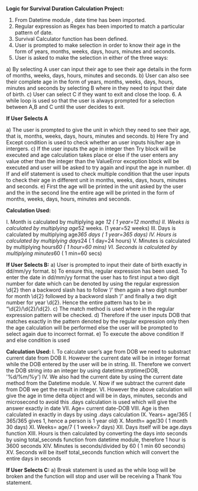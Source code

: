**Logic for Survival Duration Calculation Project:**

1.	From Datetime module , date time has been imported.
2.	Regular expression as Regex has been imported to match a particular pattern of date.
3.	Survival Calculator function has been defined.
4.	User is prompted to make selection in order to know their age in the form of years, months, weeks, days, hours, minutes and seconds.
5.	User is asked to make the selection in either of the three ways:

a)	By selecting A user can input their age to see their age details in the form of months, weeks, days, hours, minutes and seconds.
b)	User can also see their complete age in the form of years,  months, weeks, days, hours, minutes and seconds by selecting B where in they need to input their date of birth.
c)	User can select C if they want to exit and close the loop.
6.	A while loop is used so that the user is always prompted for a selection between A,B and C until the user decides to exit.


**If User Selects A**

a)	The user is prompted to give the unit in which they need to see their age, that is, months, weeks, days, hours, minutes and seconds.
b)	Here Try and Except condition is used to check whether an user inputs his/her age in intergers.
c)	If the user inputs the age in integer then Try block will be executed and age calculation takes place or else if the user enters any value other than the integer than the ValueError exception block will be executed and user will be asked to try again and input the age in number.
d)	If and elif statement is used to check multiple condition that the user inputs to check their age in different unit in months, weeks, days, hours, minutes and seconds.
e)	First the age will be printed in the unit asked by the user and the in the second line the entire age will be printed in the form of months, weeks, days, hours, minutes and seconds.

**Calculation Used:**

I.	Month is calculated by multiplying age *12 ( 1 year=12 months)
II.	Weeks is calculated by multiplying age*52 weeks. (1 year=52 weeks)
III.	Days is calculated by multiplying age*365 days ( 1 year=365 days)
IV.	Hours is calculated by multiplying days*24 ( 1 day=24 hours)
V.	Minutes is calculated by multiplying hours*60 ( 1 hour=60 mins)
VI.	Seconds is calculated by multiplying minutes*60 ( 1 min=60 secs)


**If User Selects B:**
a)	User is prompted to input their date of birth exactly in dd/mm/yy format.
b)	To ensure this, regular expression has been used. To enter the date in dd/mm/yy format the user has to first input a two digit number for date which can be denoted by using the regular expression \d{2} then a backword slash has to follow ‘/’ then again a two digit number for month \d{2} followed by a backword slash ‘/’ and finally a two digit number for year \d{2}. Hence the entire pattern has to be in “\d{2}/\d{2}/\d{2}.
c)	The match method is used where in the regular expression pattern will be checked.
d)	Therefore if the user inputs DOB that matches exactly in the pattern denoted by the regular expression only then the age calculation will be performed else the user will be prompted to select again due to incorrect format.
e)	To execute the above condition If and else condition is used

**Calculation Used:**
I.	To calculate user’s age from DOB we need to substract current date from DOB
II.	However the current date will be in integer format while the DOB entered by the user will be in string.
III.	Therefore we convert the DOB string into an integer by using datetime.strptime(DOB, '%d/%m/%y')
IV.	We also had the current date by using the current date method from the Datetime module.
V.	Now if we subtract the current date from DOB we get the result in integer.
VI.	However the above calculation will give the age in time delta object and will be in days, minutes, seconds and microsecond to avoid this .days calculation is used which will give the answer exactly in date
VII.	Age= current date-DOB
VIII.	Age is then calculated in exactly in days  by using .days calculation
IX.	Years= age/365 ( 365/365 gives 1, hence a person is 1 year old)
X.	Month= age/30 ( 1 month 30 days)
XI.	Weeks= age/7 ( 1 week=7 days)
XII.	Days itself will be age.days function
XIII.	Hours is then calculated by converting the days into seconds by using total_seconds function from datetime module, therefore 1 hour is 3600 seconds
XIV.	Minutes is seconds/divided by 60 ( 1 min 60 seconds)
XV.	Seconds will be itself total_seconds function which will convert the entire days in seconds

**If User Selects C:**
a)	Break statement is used as the while loop will be broken and the function will stop and user will be receiving a Thank You statement.
